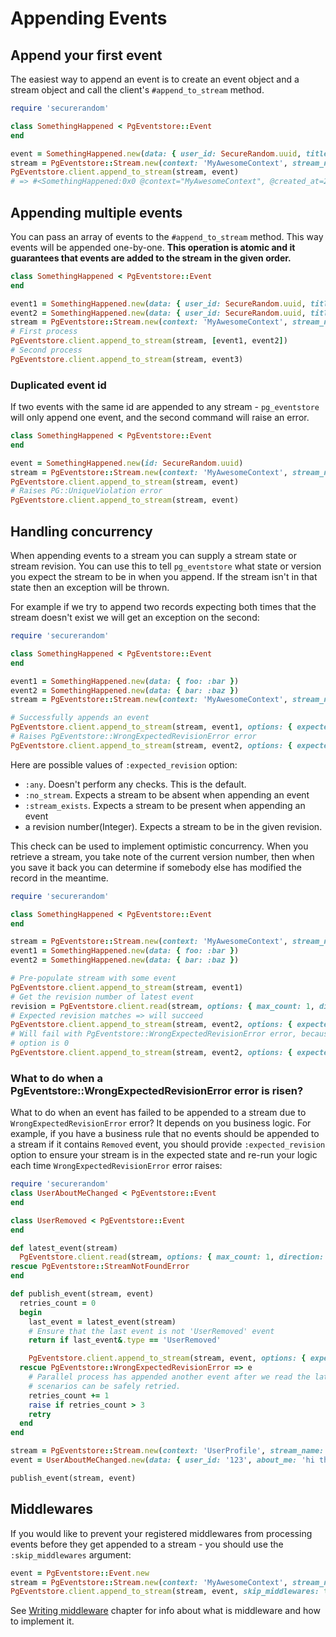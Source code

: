 # Appending Events

## Append your first event

The easiest way to append an event is to create an event object and a stream object and call the client's `#append_to_stream` method.

```ruby
require 'securerandom'

class SomethingHappened < PgEventstore::Event
end

event = SomethingHappened.new(data: { user_id: SecureRandom.uuid, title: "Something happened" })
stream = PgEventstore::Stream.new(context: 'MyAwesomeContext', stream_name: 'SomeStream', stream_id: '1')
PgEventstore.client.append_to_stream(stream, event)
# => #<SomethingHappened:0x0 @context="MyAwesomeContext", @created_at=2023-11-30 14:47:31.296229 UTC, @data={"title"=>"Something happened", "user_id"=>"be52a81c-ad5b-4cfd-a039-0b7276974e6b"}, @global_position=7, @id="0b01137b-bdd8-4f0d-8ccf-f8c959e3a324", @link_id=nil, @metadata={}, @stream_id="1", @stream_name="SomeStream", @stream_revision=0, @type="SomethingHappened">
```

## Appending multiple events

You can pass an array of events to the `#append_to_stream` method. This way events will be appended one-by-one. **This operation is atomic and it guarantees that events are added to the stream in the given order.**

```ruby
class SomethingHappened < PgEventstore::Event
end

event1 = SomethingHappened.new(data: { user_id: SecureRandom.uuid, title: "Something happened 1" })
event2 = SomethingHappened.new(data: { user_id: SecureRandom.uuid, title: "Something happened 2" })
stream = PgEventstore::Stream.new(context: 'MyAwesomeContext', stream_name: 'SomeStream', stream_id: '1')
# First process
PgEventstore.client.append_to_stream(stream, [event1, event2])
# Second process
PgEventstore.client.append_to_stream(stream, event3)
```

### Duplicated event id

If two events with the same id are appended to any stream - `pg_eventstore` will only append one event, and the second command will raise an error.

```ruby
class SomethingHappened < PgEventstore::Event
end

event = SomethingHappened.new(id: SecureRandom.uuid)
stream = PgEventstore::Stream.new(context: 'MyAwesomeContext', stream_name: 'SomeStream', stream_id: '1')
PgEventstore.client.append_to_stream(stream, event)
# Raises PG::UniqueViolation error
PgEventstore.client.append_to_stream(stream, event)
```

## Handling concurrency

When appending events to a stream you can supply a stream state or stream revision. You can use this to tell `pg_eventstore` what state or version you expect the stream to be in when you append. If the stream isn't in that state then an exception will be thrown.

For example if we try to append two records expecting both times that the stream doesn't exist we will get an exception on the second:

```ruby
require 'securerandom'

class SomethingHappened < PgEventstore::Event
end

event1 = SomethingHappened.new(data: { foo: :bar })
event2 = SomethingHappened.new(data: { bar: :baz })
stream = PgEventstore::Stream.new(context: 'MyAwesomeContext', stream_name: 'SomeStream', stream_id: SecureRandom.uuid)

# Successfully appends an event
PgEventstore.client.append_to_stream(stream, event1, options: { expected_revision: :no_stream })
# Raises PgEventstore::WrongExpectedRevisionError error
PgEventstore.client.append_to_stream(stream, event2, options: { expected_revision: :no_stream })
```

Here are possible values of `:expected_revision` option:

- `:any`. Doesn't perform any checks. This is the default.
- `:no_stream`. Expects a stream to be absent when appending an event
- `:stream_exists`. Expects a stream to be present when appending an event
- a revision number(Integer). Expects a stream to be in the given revision.

This check can be used to implement optimistic concurrency. When you retrieve a stream, you take note of the current version number, then when you save it back you can determine if somebody else has modified the record in the meantime.

```ruby
require 'securerandom'

class SomethingHappened < PgEventstore::Event
end

stream = PgEventstore::Stream.new(context: 'MyAwesomeContext', stream_name: 'SomeStream', stream_id: SecureRandom.uuid)
event1 = SomethingHappened.new(data: { foo: :bar })
event2 = SomethingHappened.new(data: { bar: :baz })

# Pre-populate stream with some event
PgEventstore.client.append_to_stream(stream, event1)
# Get the revision number of latest event
revision = PgEventstore.client.read(stream, options: { max_count: 1, direction: 'Backwards' }).first.stream_revision
# Expected revision matches => will succeed
PgEventstore.client.append_to_stream(stream, event2, options: { expected_revision: revision })
# Will fail with PgEventstore::WrongExpectedRevisionError error, because stream version is 1 now, but :expected_revision 
# option is 0
PgEventstore.client.append_to_stream(stream, event2, options: { expected_revision: revision })
```

### What to do when a PgEventstore::WrongExpectedRevisionError error is risen?

What to do when an event has failed to be appended to a stream due to `WrongExpectedRevisionError` error? It depends on you business logic. For example, if you have a business rule that no events should be appended to a stream if it contains `Removed` event, you should provide `:expected_revision` option to ensure your stream is in the expected state and re-run your logic each time `WrongExpectedRevisionError` error raises:

```ruby
require 'securerandom'
class UserAboutMeChanged < PgEventstore::Event
end

class UserRemoved < PgEventstore::Event
end

def latest_event(stream)
  PgEventstore.client.read(stream, options: { max_count: 1, direction: 'Backwards' }).first
rescue PgEventstore::StreamNotFoundError  
end

def publish_event(stream, event)
  retries_count = 0
  begin
    last_event = latest_event(stream)
    # Ensure that the last event is not 'UserRemoved' event
    return if last_event&.type == 'UserRemoved'

    PgEventstore.client.append_to_stream(stream, event, options: { expected_revision: last_event&.stream_revision })
  rescue PgEventstore::WrongExpectedRevisionError => e
    # Parallel process has appended another event after we read the latest event, but before we appended our event. Such
    # scenarios can be safely retried.
    retries_count += 1
    raise if retries_count > 3
    retry
  end  
end

stream = PgEventstore::Stream.new(context: 'UserProfile', stream_name: 'User', stream_id: SecureRandom.uuid)
event = UserAboutMeChanged.new(data: { user_id: '123', about_me: 'hi there!' })

publish_event(stream, event)
```

## Middlewares

If you would like to prevent your registered middlewares from processing events before they get appended to a stream - you should use the `:skip_middlewares` argument:

```ruby
event = PgEventstore::Event.new
stream = PgEventstore::Stream.new(context: 'MyAwesomeContext', stream_name: 'SomeStream', stream_id: '1')
PgEventstore.client.append_to_stream(stream, event, skip_middlewares: true)
```

See [Writing middleware](writing_middleware.md) chapter for info about what is middleware and how to implement it.
